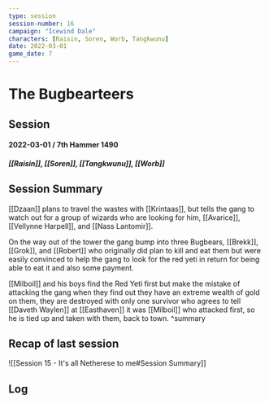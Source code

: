 ```yaml
---
type: session
session-number: 16
campaign: "Icewind Dale"
characters: [Raisin, Soren, Worb, Tangkwunu]
date: 2022-03-01
game_date: 7
---
```


# The Bugbearteers
## Session 
#### 2022-03-01 / 7th Hammer 1490
##### [[Raisin]], [[Soren]], [[Tangkwunu]], [[Worb]]

## Session Summary
[[Dzaan]] plans to travel the wastes with [[Krintaas]], but tells the gang to watch out for a group of wizards who are looking for him, [[Avarice]], [[Vellynne Harpell]], and [[Nass Lantomir]].

On the way out of the tower the gang bump into three Bugbears, [[Brekk]], [[Grok]], and [[Robert]] who originally did plan to kill and eat them but were easily convinced to help the gang to look for the red yeti in return for being able to eat it and also some payment.

[[Milboil]] and his boys find the Red Yeti first but make the mistake of attacking the gang when they find out they have an extreme wealth of gold on them, they are destroyed with only one survivor who agrees to tell [[Daveth Waylen]] at [[Easthaven]] it was [[Milboil]] who attacked first, so he is tied up and taken with them, back to town.
^summary

## Recap of last session
![[Session 15 - It's all Netherese to me#Session Summary]]

## Log

